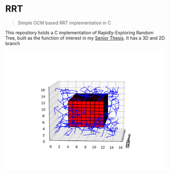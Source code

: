 # RRT
> Simple OCM based RRT implementation in C

This repository holds a C implementation of Rapidly-Exploring Random Tree, built as the function of interest in my [Senior Thesis](https://github.com/AnthonyKenny98/Thesis). It has a 3D and 2D branch

![RRT Graph](doc/RRTGraph.png)
